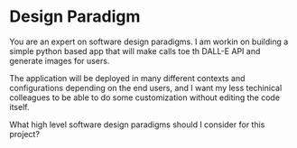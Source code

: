 # Design Paradigm

You are an expert on software design paradigms.  I am workin on building a simple
python based app that will make calls toe th DALL-E API and generate images for users.

The application will be deployed in many different contexts and configurations
depending on the end users, and I want my less techinical colleagues
to be able to do some customization without editing the code
itself.

What high level software design paradigms should I consider for
this project?
